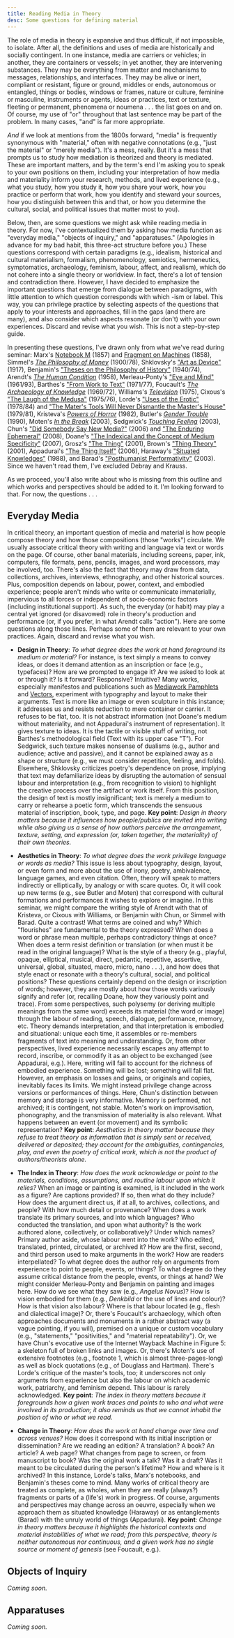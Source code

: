 ```yaml
---
title: Reading Media in Theory 
desc: Some questions for defining material 
---
```


The role of media in theory is expansive and thus difficult, if not impossible, to isolate. After all, the definitions and uses of media are historically and socially contingent. In one instance, media are carriers or vehicles; in another, they are containers or vessels; in yet another, they are intervening substances. They may be everything from matter and mechanisms to messages, relationships, and interfaces. They may be alive or inert, compliant or resistant, figure or ground, middles or ends, autonomous or entangled, things or bodies, windows or frames, nature or culture, feminine or masculine, instruments or agents, ideas or practices, text or texture, fleeting or permanent, phenomena or noumena . . . the list goes on and on. Of course, my use of "or" throughout that last sentence may be part of the problem. In many cases, "and" is far more appropriate. 

*And* if we look at mentions from the 1800s forward, "media" is frequently synonymous with "material," often with negative connotations (e.g., "just the material" or "merely media"). It's a mess, really. But it's a mess that prompts us to study how mediation is theorized and theory is mediated. These are important matters, and by the term's end I'm asking you to speak to your own positions on them, including your interpretation of how media and materiality inform your research, methods, and lived experience (e.g., what you study, how you study it, how you share your work, how you practice or perform that work, how you identify and steward your sources, how you distinguish between this and that, or how you determine the cultural, social, and political issues that matter most to you).   

Below, then, are some questions we might ask while reading media in theory. For now, I've contextualized them by asking how media function as "everyday media," "objects of inquiry," and "apparatuses." (Apologies in advance for my bad habit, this three-act structure before you.) These questions correspond with certain paradigms (e.g., idealism, historical and cultural materialism, formalism, phenomenology, semiotics, hermeneutics, symptomatics, archaeology, feminism, labour, affect, and realism), which do not cohere into a single theory or worldview. In fact, there's a lot of tension and contradiction there. However, I have decided to emphasize the important questions that emerge from dialogue between paradigms, with little attention to which question corresponds with which -ism or label. This way, you can privilege practice by selecting aspects of the questions that apply to your interests and approaches, fill in the gaps (and there are many), and also consider which aspects resonate (or don't) with your own experiences. Discard and revise what you wish. This is not a step-by-step guide.  

In presenting these questions, I've drawn only from what we've read during seminar: Marx's [Notebook M](https://www.marxists.org/archive/marx/works/1857/grundrisse/ch01.htm) (1857) and [Fragment on Machines](https://www.marxists.org/archive/marx/works/1857/grundrisse/ch13.htm#p690) (1858), Simmel's [*The Philosophy of Money*](http://www.jenteryteaches.com/noneshall/cspt/simmelMoney.pdf) (1900/78), Shklovsky's ["Art as Device"](http://www.jenteryteaches.com/noneshall/cspt/shklovskyDevice.pdf) (1917), Benjamin's ["Theses on the Philosophy of History"](http://jenteryteaches.com/noneshall/cspt/benjaminTheses.pdf) (1940/74), Arendt's [*The Human Condition*](http://www.jenteryteaches.com/noneshall/cspt/arendtHumanCondition.pdf) (1958), Merleau-Ponty's ["Eye and Mind"](http://www.jenteryteaches.com/noneshall/cspt/merleauPontyEyeMind.pdf) (1961/93), Barthes's ["From Work to Text"](http://www.jenteryteaches.com/noneshall/cspt/barthesText.pdf) (1971/77), Foucault's [*The Archaeology of Knowledge*](http://www.jenteryteaches.com/noneshall/cspt/foucaultArchaeology.pdf) (1969/72), Williams's [*Television*](http://www.jenteryteaches.com/noneshall/cspt/williamsTelevision.pdf) (1975), Cixous's ["The Laugh of the Medusa"](http://www.jenteryteaches.com/noneshall/cspt/cixousMedusa.pdf) (1975/76), Lorde's ["Uses of the Erotic"](http://www.jenteryteaches.com/noneshall/cspt/lordeErotic.pdf) (1978/84) and ["The Mater's Tools Will Never Dismantle the Master's House"](http://www.jenteryteaches.com/noneshall/cspt/lordeTools.pdf) (1979/81), Kristeva's [*Powers of Horror*](http://www.jenteryteaches.com/noneshall/cspt/kristevaAbjection.pdf) (1982), Butler's [*Gender Trouble*](http://www.jenteryteaches.com/noneshall/cspt/butlerGT.pdf) (1990), Moten's [*In the Break*](http://www.jenteryteaches.com/noneshall/cspt/motenBreak.pdf) (2003), Sedgwick's [*Touching Feeling*](http://www.jenteryteaches.com/noneshall/cspt/sedgwickTF.pdf) (2003), Chun's ["Did Somebody Say New Media?"](http://www.jenteryteaches.com/noneshall/cspt/chunNewMedia.pdf) (2006) and ["The Enduring Ephemeral"](http://www.jenteryteaches.com/noneshall/cspt/chunEnduringEphemeral.pdf) (2008), Doane's ["The Indexical and the Concept of Medium Specificity"](http://www.jenteryteaches.com/noneshall/cspt/doaneIndexical.pdf) (2007), Grosz's ["The Thing"](http://www.jenteryteaches.com/noneshall/cspt/groszThing.pdf) (2001), Brown's ["Thing Theory"](http://www.jenteryteaches.com/noneshall/cspt/brownBillThing.pdf) (2001), Appadurai's ["The Thing Itself"](http://www.jenteryteaches.com/noneshall/cspt/appaduraiThing.pdf) (2006), Haraway's ["Situated Knowledges"](http://www.jenteryteaches.com/noneshall/cspt/harawaySituated.pdf) (1988), and Barad's ["Posthumanist Performativity"](http://www.jenteryteaches.com/noneshall/cspt/baradPP.pdf) (2003). Since we haven't read them, I've excluded Debray and Krauss. 

As we proceed, you'll also write about who is missing from this outline and which works and perspectives should be added to it. I'm looking forward to that. For now, the questions . . . 

## Everyday Media 

In critical theory, an important question of media and material is how people compose theory and how those compositions (those "works") circulate. We usually associate critical theory with writing and language via text or words on the page. Of course, other banal materials, including screens, paper, ink, computers, file formats, pens, pencils, images, and word processors, may be involved, too. There's also the fact that theory may draw from data, collections, archives, interviews, ethnography, and other historical sources. Plus, composition depends on labour, power, context, and embodied experience; people aren't minds who write or communicate immaterially, impervious to all forces or independent of socio-economic factors (including institutional support). As such, the everyday (or habit) may play a central yet ignored (or disavowed) role in theory's production and performance (or, if you prefer, in what Arendt calls "action"). Here are some questions along those lines. Perhaps some of them are relevant to your own practices. Again, discard and revise what you wish.  

* **Design in Theory**: *To what degree does the work at hand foreground its medium or material?* For instance, is text simply a means to convey ideas, or does it demand attention as an inscription or face (e.g., typefaces)? How are we prompted to engage it? Are we asked to look at or through it? Is it forward? Responsive? Intuitive? Many works, especially manifestos and publications such as [Mediawork Pamphlets](https://mitpress.mit.edu/sites/default/files/titles/content/mediawork/index.html) and [Vectors](http://vectorsjournal.org/issues/index.php?issue=7), experiment with typography and layout to make their arguments. Text is more like an image or even sculpture in this instance; it addresses us and resists reduction to mere container or carrier. It refuses to be flat, too. It is not abstract information (not Doane's medium without materiality, and not Appadurai's instrument of representation). It gives texture to ideas. It is the tactile or visible stuff of writing, not Barthes's methodological field (Text with its upper case "T"). For Sedgwick, such texture makes nonsense of dualisms (e.g., author and audience; active and passive), and it cannot be explained away as a shape or structure (e.g., we must consider repetition, feeling, and folds). Elsewhere, Shklovsky criticizes poetry's dependence on prose, implying that text may defamiliarize ideas by disrupting the automation of sensual labour and interpretation (e.g., from recognition to vision) to highlight the creative process over the artifact or work itself. From this position, the design of text is mostly insignificant; text is merely a medium to carry or rehearse a poetic form, which transcends the sensuous material of inscription, book, type, and page. **Key point**: *Design in theory matters because it influences how people/publics are invited into writing while also giving us a sense of how authors perceive the arrangement, texture, setting, and expression (or, taken together, the materiality) of their own theories.*       

* **Aesthetics in Theory**: *To what degree does the work privilege language or words as media?* This issue is less about typography, design, layout, or even form and more about the use of irony, poetry, ambivalence, language games, and even citation. Often, theory will speak to matters indirectly or elliptically, by analogy or with scare quotes. Or, it will cook up new terms (e.g., see Butler and Moten) that correspond with cultural formations and performances it wishes to explore or imagine. In this seminar, we might compare the writing style of Arendt with that of Kristeva, or Cixous with Williams, or Benjamin with Chun, or Simmel with Barad. Quite a contrast! What terms are coined and why? Which "flourishes" are fundamental to the theory expressed? When does a word or phrase mean multiple, perhaps contradictory things at once? When does a term resist definition or translation (or when must it be read in the original language)? What is the style of a theory (e.g., playful, opaque, elliptical, musical, direct, pedantic, repetitive, assertive, universal, global, situated, macro, micro, nano . . .), and how does that style enact or resonate with a theory's cultural, social, and political positions? These questions certainly depend on the design or inscription of words; however, they are mostly about how those words variously signify and refer (or, recalling Doane, how they variously point and trace). From some perspectives, such polysemy (or deriving multiple meanings from the same word) exceeds its material (the word or image) through the labour of reading, speech, dialogue, performance, memory, etc. Theory demands interpretation, and that interpretation is embodied and situational: unique each time, it assembles or re-members fragments of text into meaning and understanding. Or, from other perspectives, lived experience necessarily escapes any attempt to record, inscribe, or commodify it as an object to be exchanged (see Appadurai, e.g.). Here, writing will fail to account for the richness of embodied experience. Something will be lost; something will fall flat. However, an emphasis on losses and gains, or originals and copies, inevitably faces its limits. We might instead privilege change across versions or performances of things. Here, Chun's distinction between memory and storage is very informative. Memory is performed, not archived; it is contingent, not stable. Moten's work on improvisation, phonography, and the transmission of materiality is also relevant. What happens between an event (or movement) and its symbolic representation? **Key point**: *Aesthetics in theory matter because they refuse to treat theory as information that is simply sent or received, delivered or deposited; they account for the ambiguities, contingencies, play, and even the poetry of critical work, which is not the product of authors/theorists alone.*   

* **The Index in Theory**: *How does the work acknowledge or point to the materials, conditions, assumptions, and routine labour upon which it relies?* When an image or painting is examined, is it included in the work as a figure? Are captions provided? If so, then what do they include? How does the argument direct us, if at all, to archives, collections, and people? With how much detail or provenance? When does a work translate its primary sources, and into which languages? Who conducted the translation, and upon what authority? Is the work authored alone, collectively, or collaboratively? Under which names? Primary author aside, whose labour went into the work? Who edited, translated, printed, circulated, or archived it? How are the first, second, and third person used to make arguments in the work? How are readers interpellated? To what degree does the author rely on arguments from experience to point to people, events, or things? To what degree do they assume critical distance from the people, events, or things at hand? We might consider Merleau-Ponty and Benjamin on painting and images here. How do we see what they saw (e.g., *Angelus Novus*)? How is vision embodied for them (e.g., *Denkbild* or the use of lines and colour)? How is that vision also labour? Where is that labour located (e.g., flesh and dialectical image)? Or, there's Foucault's archaeology, which often approaches documents and monuments in a rather abstract way (a vague pointing, if you will), premised on a unique or custom vocabulary (e.g., "statements," "positivities," and "material repeatability"). Or, we have Chun's evocative use of the Internet Wayback Machine in Figure 5: a skeleton full of broken links and images. Or, there's Moten's use of extensive footnotes (e.g., footnote 1, which is almost three-pages-long) as well as block quotations (e.g., of Douglass and Hartman). There's Lorde's critique of the master's tools, too; it underscores not only arguments from experience but also the labour on which academic work, patriarchy, and feminism depend. This labour is rarely acknowledged. **Key point**: *The index in theory matters because it foregrounds how a given work traces and points to who and what were involved in its production; it also reminds us that we cannot inhabit the position of who or what we read.*   

* **Change in Theory**: *How does the work at hand change over time and across venues?* How does it correspond with its initial inscription or dissemination? Are we reading an edition? A translation? A book? An article? A web page? What changes from page to screen, or from manuscript to book? Was the original work a talk? Was it a draft? Was it meant to be circulated during the person's lifetime? How and where is it archived? In this instance, Lorde's talks, Marx's notebooks, and Benjamin's theses come to mind. Many works of critical theory are treated as complete, as wholes, when they are really (always?) fragments or parts of a (life's) work in progress. Of course, arguments and perspectives may change across an oeuvre, especially when we approach them as situated knowledge (Haraway) or as entanglements (Barad) with the unruly world of things (Appadurai). **Key point**: *Change in theory matters because it highlights the historical contexts and material instabilities of what we read; from this perspective, theory is neither autonomous nor continuous, and a given work has no single source or moment of genesis* (see Foucault, e.g.). 

## Objects of Inquiry 

*Coming soon.*

## Apparatuses

*Coming soon.*
